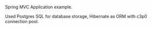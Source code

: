 Spring MVC Application example.

Used Postgres SQL for database storage, Hibernate as ORM with c3p0 connection pool. 
